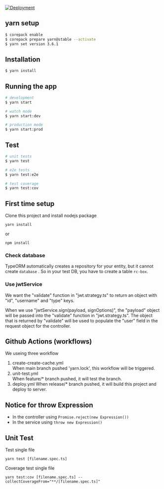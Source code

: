 [![Deployment](https://github.com/YCITC/rc-box-iot-server/actions/workflows/deploy.yml/badge.svg)](https://github.com/YCITC/rc-box-iot-server/actions/workflows/deploy.yml)

## yarn setup
```bash
$ corepack enable
$ corepack prepare yarn@stable --activate 
$ yarn set version 3.6.1
```

## Installation

```bash
$ yarn install
```

## Running the app

```bash
# development
$ yarn start

# watch mode
$ yarn start:dev

# production mode
$ yarn start:prod
```

## Test

```bash
# unit tests
$ yarn test

# e2e tests
$ yarn test:e2e

# test coverage
$ yarn test:cov
```

## First time setup
Clone this project and install nodejs package
```
yarn install
```
or
```
npm install
```
### Check database 
TypeORM automatically creates a repository for your entity, but it cannot create `database` .
So in your test DB, you have to create a table `rc-box`.

### Use jwtService
We want the "validate" function in "jwt.strategy.ts" to return an object with "id", "username" and "type" keys.

When we use "jwtService.sign(payload, signOptions)", the "payload" object will be passed into the "validate" function in "jwt.strategy.ts". The object that is returned by "validate" will be used to populate the "user" field in the request object for the controller.


## Github Actions (workflows)
We useing three workflow
1. create-create-cache.yml  
  When main branch pushed 'yarn.lock', this workflow will be triggered. 
2. unit-test.yml  
  When feature/* branch pushed, it will test the branch.
3. deploy.yml
  When release/* branch pushed, it will build this project and deploy to server.

## Notice for throw Expression
* In the controller
  using ```Promise.reject(new Expression())```
* In the service 
  using ```throw new Expression()```


## Unit Test
Test single file  

```
yarn test [filename.spec.ts]
```

Coverage test single file
```
yarn test:cov [filename.spec.ts] --collectCoverageFrom="**/[filename.spec.ts]"
```
